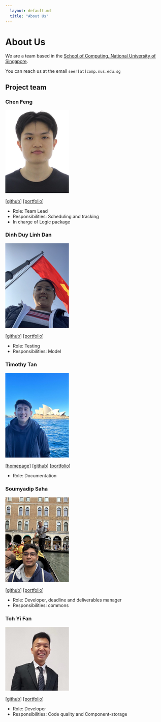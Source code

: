 ```yaml
---
  layout: default.md
  title: "About Us"
---
```


# About Us

We are a team based in the [School of Computing, National University of Singapore](http://www.comp.nus.edu.sg).

You can reach us at the email `seer[at]comp.nus.edu.sg`

## Project team

### Chen Feng

<img src="images/feng1231.png" width="200px">

[[github](https://github.com/feng1231)]
[[portfolio](team/johndoe.md)]

* Role: Team Lead
* Responsibilities: Scheduling and tracking
* In charge of Logic package

### Dinh Duy Linh Dan

<img src="images/denniedan.png" width="200px">

[[github](http://github.com/DennieDan)]
[[portfolio](team/johndoe.md)]

* Role: Testing
* Responsibilities: Model

### Timothy Tan

<img src="images/teamotitan.png" width="200px">

[[homepage](http://github.com/teamotitan)]
[[github](https://github.com/teamotitan)]
[[portfolio](team/johndoe.md)]

* Role: Documentation


### Soumyadip Saha

<img src="images/soumyadip-cmd.png" width="200px">

[[github](http://github.com/soumyadip-cmd)]
[[portfolio](team/johndoe.md)]

* Role: Developer, deadline and deliverables manager
* Responsibilities: commons

### Toh Yi Fan

<img src="images/ty1fan.png" width="200px">

[[github](https://github.com/TY1Fan)]
[[portfolio](team/johndoe.md)]

* Role: Developer
* Responsibilities: Code quality and Component-storage

